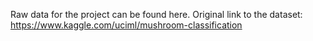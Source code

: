 Raw data for the project can be found here. 
Original link to the dataset: https://www.kaggle.com/uciml/mushroom-classification 

